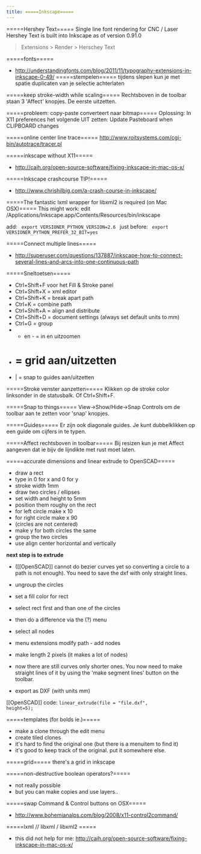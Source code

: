```yaml
---
title: =====Inkscape=====
---
```


=====Hershey Text=====
Single line font rendering for CNC / Laser
Hershey Text is built into Inkscape as of version 0.91.0
> Extensions > Render > Herschey Text

=====fonts=====
* http://understandingfonts.com/blog/2011/11/typography-extensions-in-inkscape-0-49/
=====stempelen=====
tijdens slepen kun je met spatie duplicaten van je selectie achterlaten

=====keep stroke-width while scaling=====
Rechtsboven in de toolbar staan 3 'Affect' knopjes. De eerste uitzetten.

=====probleem: copy-paste converteert naar bitmap=====
Oplossing: In X11 preferences het volgende UIT zetten:
  Update Pasteboard when CLIPBOARD changes

=====online center line trace=====
http://www.roitsystems.com/cgi-bin/autotrace/tracer.pl

=====inkscape without X11=====
* http://caih.org/open-source-software/fixing-inkscape-in-mac-os-x/

=====Inkscape crashcourse TIP!=====
* http://www.chrishilbig.com/a-crash-course-in-inkscape/

=====The fantastic lxml wrapper for libxml2 is required (on Mac OSX)=====
This might work:
edit /Applications/Inkscape.app/Contents/Resources/bin/inkscape

add:
<code>
export VERSIONER_PYTHON_VERSION=2.6
</code>
just before:
<code>
export VERSIONER_PYTHON_PREFER_32_BIT=yes
</code>

=====Connect multiple lines=====
* http://superuser.com/questions/137887/inkscape-how-to-connect-several-lines-and-arcs-into-one-continuous-path

=====Sneltoetsen=====
  * Ctrl+Shift+F voor het Fill & Stroke panel
  * Ctrl+Shift+X = xml editor
  * Ctrl+Shift+K = break apart path
  * Ctrl+K = combine path
  * Ctrl+Shift+A = align and distribute
  * Ctrl+Shift+D = document settings (always set default units to mm)
  * Ctrl+G = group
  * + en - = in en uitzoomen
  * # = grid aan/uitzetten
  * | = snap to guides aan/uitzetten

=====Stroke venster aanzetten=====
Klikken op de stroke color linksonder in de statusbalk. Of Ctrl+Shift+F.

=====Snap to things=====
View->Show/Hide->Snap Controls om de toolbar aan te zetten voor 'snap' knopjes.

=====Guides=====
Er zijn ook diagonale guides. Je kunt dubbelklikken op een guide om cijfers in te typen.

=====Affect rechtsboven in toolbar=====
Bij resizen kun je met Affect aangeven dat ie bijv de lijndikte met rust moet laten.

=====accurate dimensions and linear extrude to OpenSCAD=====
* draw a rect
* type in 0 for x and 0 for y
* stroke width 1mm
* draw two circles / ellipses
* set width and height to 5mm
* position them roughy on the rect
* for left circle make x 10
* for right circle make x 90
* (circles are not centered)
* make y for both circles the same
* group the two circles
* use align center horizontal and vertically

**next step is to extrude**
* ([[OpenSCAD]] cannot do bezier curves yet so converting a circle to a path is not enough). You need to save the dxf with only straight lines.

* ungroup the circles
* set a fill color for rect
* select rect first and than one of the circles
* then do a difference via the (?) menu
* select all nodes 
* menu extensions modify path - add nodes
* make length 2 pixels (it makes a lot of nodes)
* now there are still curves only shorter ones. You now need to make straight lines of it by using the 'make segment lines' button on the toolbar.
* export as DXF (with units mm)

[[OpenSCAD]] code:
<code>linear_extrude(file = "file.dxf", height=5);</code>

=====templates (for bolds ie.)=====
* make a clone through the edit menu
* create tiled clones
* it's hard to find the original one (but there is a menuitem to find it)
* it's good to keep track of the original. put it somewhere else.

=====grid=====
there's a grid in inkscape

=====non-destructive boolean operators?=====
* not really possible
* but you can make copies and use layers..

=====swap Command & Control buttons on OSX=====
* http://www.bohemianalps.com/blog/2008/x11-control2command/

=====lxml // libxml / libxml2 =====
* this did not help for me: http://caih.org/open-source-software/fixing-inkscape-in-mac-os-x/
